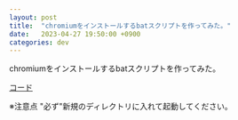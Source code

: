 ```yaml
---
layout: post
title:  "chromiumをインストールするbatスクリプトを作ってみた。"
date:   2023-04-27 19:50:00 +0900
categories: dev
---
```

chromiumをインストールするbatスクリプトを作ってみた。

[コード]

※注意点
"必ず"新規のディレクトリに入れて起動してください。

[コード]:https://raw.githubusercontent.com/sakusdev/sakusdev.github.io/main/chromium.bin
